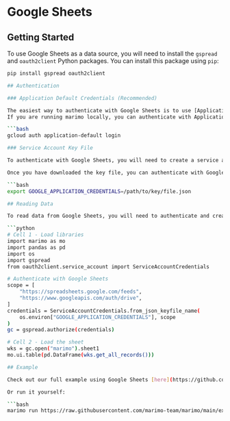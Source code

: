 # Google Sheets

## Getting Started

To use Google Sheets as a data source, you will need to install the `gspread` and `oauth2client` Python packages. You can install this package using `pip`:

```bash
pip install gspread oauth2client

## Authentication

### Application Default Credentials (Recommended)

The easiest way to authenticate with Google Sheets is to use [Application Default Credentials](https://cloud.google.com/docs/authentication/production). If you are running marimo on Google Cloud and your resource has a service account attached, then Application Default Credentials will automatically be used.
If you are running marimo locally, you can authenticate with Application Default Credentials by running the following command:

```bash
gcloud auth application-default login

### Service Account Key File

To authenticate with Google Sheets, you will need to create a service account and download the service account key file. You can create a service account and download the key file by following the instructions [here](https://cloud.google.com/iam/docs/creating-managing-service-account-keys).

Once you have downloaded the key file, you can authenticate with Google Sheets by setting the `GOOGLE_APPLICATION_CREDENTIALS` environment variable to the path of the key file:

```bash
export GOOGLE_APPLICATION_CREDENTIALS=/path/to/key/file.json

## Reading Data

To read data from Google Sheets, you will need to authenticate and create a `gspread.Client`. You can then use this object to read data from Google Sheets.

```python
# Cell 1 - Load libraries
import marimo as mo
import pandas as pd
import os
import gspread
from oauth2client.service_account import ServiceAccountCredentials

# Authenticate with Google Sheets
scope = [
    "https://spreadsheets.google.com/feeds",
    "https://www.googleapis.com/auth/drive",
]
credentials = ServiceAccountCredentials.from_json_keyfile_name(
    os.environ["GOOGLE_APPLICATION_CREDENTIALS"], scope
)
gc = gspread.authorize(credentials)

# Cell 2 - Load the sheet
wks = gc.open("marimo").sheet1
mo.ui.table(pd.DataFrame(wks.get_all_records()))

## Example

Check out our full example using Google Sheets [here](https://github.com/marimo-team/marimo/blob/main/examples/cloud/gcp/google_sheets.py)

Or run it yourself:

```bash
marimo run https://raw.githubusercontent.com/marimo-team/marimo/main/examples/cloud/gcp/google_sheets.py
